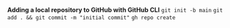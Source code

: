 **Adding a local repository to GitHub with GitHub CLI**
`git init -b main`
`git add . && git commit -m "initial commit"`
`gh repo create`